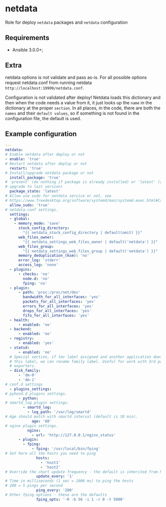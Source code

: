 # netdata

Role for deploy `netdata` packages and `netdata` configuration

## Requirements

* Ansible 3.0.0+;

## Extra

netdata options is not validate and pass as-is. For all possible options
request netdata.conf from running netdata `http://localhost:19999/netdata.conf`.

Configuration is not validated after deploy! Netdata loads this dictionary and
then when the code needs a value from it, it just looks up the `name` in the
dictionary at the proper `section`. In all places, in the code, there are both
the `names` and their `default values`, so if something is not found in the
configuration file, the default is used.

Example configuration
-------------------------

```yaml
---
netdata:
# Enable netdata after deploy or not
- enable: 'true'
# Restart netdata after deploy or not
  restart: 'true'
# Install/upgrade netdata package or not
  install_package: 'true'
# 'present' (do nothing if package is already installed) or 'latest' (always
# upgrade to last version)
  package_state: 'latest'
# Allow use sudo for netdata service or not, see
# https://www.freedesktop.org/software/systemd/man/systemd.exec.html#Capabilities
  allow_sudo: 'true'
# netdata.conf settings.
  settings:
  - global:
    - memory_mode: 'save'
      stock_config_directory:
        "{{ netdata_stock_config_directory | default(omit) }}"
      web_files_owner:
        "{{ netdata_settings_web_files_owner | default('netdata') }}"
      web_files_group:
        "{{ netdata_settings_web_files_group | default('netdata') }}"
      memory_deduplication_(ksm): 'no'
      error_log: 'stderr'
      access_log: 'none'
  - plugins:
      - checks: 'no'
        node.d: 'no'
        fping: 'no'
  - plugin:
      - path: 'proc:/proc/net/dev'
        bandwidth_for_all_interfaces: 'yes'
        packets_for_all_interfaces: 'yes'
        errors_for_all_interfaces: 'yes'
        drops_for_all_interfaces: 'yes'
        fifo_for_all_interfaces: 'yes'
  - health:
      - enabled: 'no'
  - backend:
      - enabled: 'no'
  - registry:
      - enabled: 'yes'
  - statsd:
      - enabled: 'no'
  # Special section, if lmv label assigned and another application doesn't have
  # this label, we can rename family label. Useful for work with 3rd party
  # exporters.
  - disk_family:
      - 'dm-0'
      - 'dm-1'
# conf.d settings
  - plugins_settings:
# pyhond.d plugins settings.
      - python:
# smartd_log plugin settings.
        - smartd_log:
          - log_path: '/var/log/smartd'
# Age should match with smartd interval (default is 30 min).
            age: '60'
# nginx plugin settings.
          nginx:
            - url: 'http://127.0.0.1/nginx_status'
      - plugin:
        - fping:
            - fping: '/usr/local/bin/fping'
# Set here all the hosts you need to ping
              hosts:
                - 'host1'
                - 'host2'
# Override the chart update frequency - the default is inherited from Netdata
              update_every: '1'
# Time in milliseconds (1 sec = 1000 ms) to ping the hosts
# 200 = 5 pings per second
              ping_every: '200'
# Other fping options - these are the defaults
              fping_opts: '-R -b 56 -i 1 -r 0 -t 5000'
```

